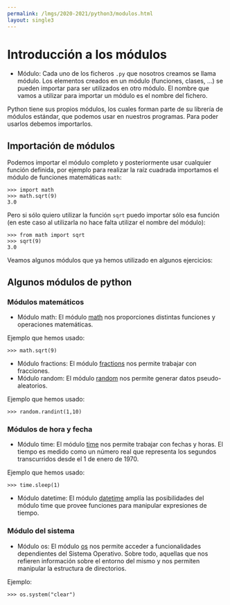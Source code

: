 ```yaml
---
permalink: /lmgs/2020-2021/python3/modulos.html
layout: single3
---
```



# Introducción a los módulos

* Módulo: Cada uno de los ficheros `.py` que nosotros creamos se llama módulo. Los elementos creados en un módulo (funciones, clases, ...) se pueden importar para ser utilizados en otro módulo. El nombre que vamos a utilizar para importar un módulo es el nombre del fichero.

Python tiene sus propios módulos, los cuales forman parte de su librería de módulos estándar, que podemos usar en nuestros programas. Para poder usarlos debemos importarlos.

## Importación de módulos

Podemos importar el módulo completo y posteriormente usar cualquier función definida, por ejemplo para realizar la raíz cuadrada importamos el módulo de funciones matemáticas `math`:

    >>> import math
    >>> math.sqrt(9)
    3.0

Pero si sólo quiero utilizar la función `sqrt` puedo importar sólo esa función (en este caso al utilizarla no hace falta utilizar el nombre del módulo):

    >>> from math import sqrt
    >>> sqrt(9)
    3.0

Veamos algunos módulos que ya hemos utilizado en algunos ejercicios:

## Algunos módulos de python

### Módulos matemáticos

* Módulo math: El módulo [math](https://docs.python.org/3.4/library/math.html) nos proporciones distintas funciones y operaciones matemáticas.

Ejemplo que hemos usado:

    >>> math.sqrt(9)

* Módulo fractions: El módulo [fractions](https://docs.python.org/3.4/library/fractions.html) nos permite trabajar con fracciones.
* Módulo random: El módulo [random](https://docs.python.org/3.4/library/random.html) nos permite generar datos pseudo-aleatorios.

Ejemplo que hemos usado:

    >>> random.randint(1,10)

### Módulos de hora y fecha

* Módulo time: El módulo [time](https://docs.python.org/3.6/library/time.html) nos permite trabajar con fechas y horas. 
El tiempo es medido como un número real que representa los segundos transcurridos desde el 1 de enero de 1970.

Ejemplo que hemos usado:

    >>> time.sleep(1)

* Módulo datetime: El módulo [datetime](https://docs.python.org/3.6/library/datetime.html) amplía las posibilidades del módulo time que provee funciones para manipular expresiones de tiempo.

### Módulo del sistema

* Módulo os: El módulo [os](https://docs.python.org/3.4/library/os.html#module-os) nos permite acceder a funcionalidades dependientes del Sistema Operativo. Sobre todo, aquellas que nos refieren información sobre el entorno del mismo y nos permiten manipular la estructura de directorios.

Ejemplo:

    >>> os.system("clear")
